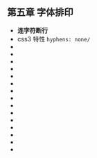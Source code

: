 <!--
 * @Author: your name
 * @Date: 2021-07-11 09:54:45
 * @LastEditTime: 2021-07-11 09:58:07
 * @LastEditors: Please set LastEditors
 * @Description: In User Settings Edit
 * @FilePath: \notes\study notes\css-study\css-style5.md
-->

## 第五章 字体排印

-   **连字符断行**
-   css3 特性 `hyphens: none/`
-
-
-
-
-
-
-
-
-
-
-
-
-
-
-
